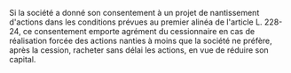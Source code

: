 Si la société a donné son consentement à un projet de nantissement d'actions dans les conditions prévues au premier alinéa de l'article L. 228-24, ce consentement emporte agrément du cessionnaire en cas de réalisation forcée des actions nanties à moins que la société ne préfère, après la cession, racheter sans délai les actions, en vue de réduire son capital.

